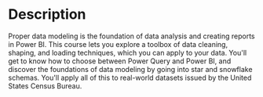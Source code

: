 # Description

Proper data modeling is the foundation of data analysis and creating reports in Power BI. This course lets you explore a toolbox of data cleaning, shaping, and loading techniques, which you can apply to your data. You'll get to know how to choose between Power Query and Power BI, and discover the foundations of data modeling by going into star and snowflake schemas. You'll apply all of this to real-world datasets issued by the United States Census Bureau.